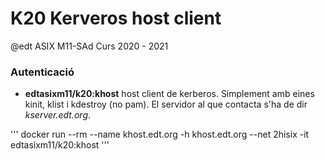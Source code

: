 # K20 Kerveros host client

@edt ASIX M11-SAd Curs 2020 - 2021

### Autenticació


 * **edtasixm11/k20:khost** host client de kerberos. Simplement amb eines kinit, klist i 
   kdestroy (no pam). El servidor al que contacta s'ha de dir *kserver.edt.org*.

'''
docker run --rm --name khost.edt.org -h khost.edt.org --net 2hisix -it edtasixm11/k20:khost
'''

